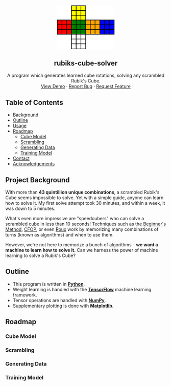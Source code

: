 <!-- PROJECT LOGO -->
<br />
<p align="center">
    <a href="https://github.com/azychen/rubiks-cube-solver">
        <img src="assets/images/logo.png" alt="Logo" width="180" >
    </a>

<h2 align="center" >rubiks-cube-solver</h2>

  <p align="center">
    A program which generates learned cube rotations, solving any scrambled Rubik's Cube.
    <br />
    <a href="https://github.com/azychen/rubiks-cube-solver">View Demo</a>
    ·
    <a href="https://github.com/azychen/rubiks-cube-solver/issues">Report Bug</a>
    ·
    <a href="https://github.com/azychen/rubiks-cube-solver/issues">Request Feature</a>
  </p>
</p>

<!-- TABLE OF CONTENTS -->
## Table of Contents

* [Background](#project-background)
* [Outline](#outline)
* [Usage](#usage)
* [Roadmap](#roadmap)
  * [Cube Model](#cube-model)
  * [Scrambling](#scrambling)
  * [Generating Data](#generating-data)
  * [Training Model](#training-model)
* [Contact](#contact)
* [Acknowledgements](#acknowledgements)

<!-- PROJECT BACKGROUND -->
## Project Background

<!-- [![Product Name Screen Shot][product-screenshot]](https://example.com) -->

With more than **43 quintillion unique combinations**, a scrambled Rubik's Cube seems impossible to solve. Yet with a simple guide, anyone can learn how to solve it. My first solve attempt took 30 minutes, and within a week, it was down to 5 minutes. 

What's even more impressive are "speedcubers" who can solve a scrambled cube in less than 10 seconds! Techniques such as the [Beginner's Method](https://en.wikipedia.org/wiki/Layer_by_Layer), [CFOP](https://en.wikipedia.org/wiki/CFOP_method), or even [Roux](https://en.wikipedia.org/wiki/Speedcubing#Roux_method) work by memorizing many combinations of turns (known as algorithms) and when to use them.

However, we're not here to memorize a bunch of algorithms - **we want a machine to learn how to solve it.** Can we harness the power of machine learning to solve a Rubik's Cube?

<!-- OUTLINE -->
## Outline

* This program is written in [**Python**](https://www.python.org/).
* Weight learning is handled with the [**TensorFlow**](https://www.tensorflow.org/) machine learning framework.
* Tensor operations are handled with [**NumPy**](https://numpy.org/).
* Supplementary plotting is done with [**Matplotlib**](https://matplotlib.org/).

<!-- ROADMAP -->
## Roadmap

<!-- CUBE MODEL -->
### Cube Model


<!-- SCRAMBLING -->
### Scrambling


<!-- GENERATING DATA -->
### Generating Data


<!-- TRAINING MODEL -->
### Training Model